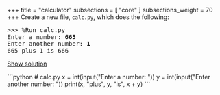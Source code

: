 +++
title = "calculator"
subsections = [ "core" ]
subsections_weight = 70
+++
Create a new file, `calc.py`, which does the following:

<pre>
>>> %Run calc.py 
Enter a number: <b>665</b>
Enter another number: <b>1</b>
665 plus 1 is 666
</pre>

<a href="#demo" class="btn btn-info" data-toggle="collapse">Show solution</a>
<div id="demo" class="collapse">
```python
# calc.py
x = int(input("Enter a number: "))
y = int(input("Enter another number: "))
print(x, "plus", y, "is", x + y)
```
</div>
